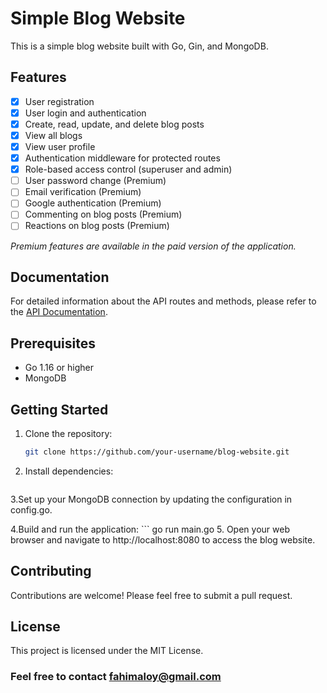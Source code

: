 # Simple Blog Website

This is a simple blog website built with Go, Gin, and MongoDB.

## Features

- [x] User registration
- [x] User login and authentication
- [x] Create, read, update, and delete blog posts
- [x] View all blogs
- [x] View user profile
- [x] Authentication middleware for protected routes
- [x] Role-based access control (superuser and admin)
- [ ] User password change (Premium)
- [ ] Email verification (Premium)
- [ ] Google authentication (Premium)
- [ ] Commenting on blog posts (Premium)
- [ ] Reactions on blog posts (Premium)

*Premium features are available in the paid version of the application.*
## Documentation

For detailed information about the API routes and methods, please refer to the [API Documentation](documentation/index.html).

## Prerequisites

- Go 1.16 or higher
- MongoDB

## Getting Started

1. Clone the repository:
   ```bash
   git clone https://github.com/your-username/blog-website.git
2. Install dependencies:
    ``` go mod download
3.Set up your MongoDB connection by updating the configuration in config.go.

4.Build and run the application:
    ``` go run main.go
5. Open your web browser and navigate to http://localhost:8080 to access the blog website.

## Contributing

Contributions are welcome! Please feel free to submit a pull request.

## License
This project is licensed under the MIT License.

### Feel free to contact fahimaloy@gmail.com
